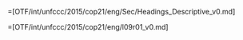 =[OTF/int/unfccc/2015/cop21/eng/Sec/Headings_Descriptive_v0.md]

=[OTF/int/unfccc/2015/cop21/eng/l09r01_v0.md]

